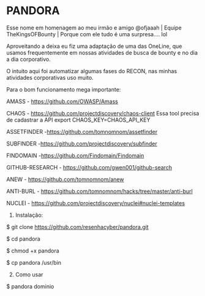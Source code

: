 # PANDORA
Esse nome em homenagem ao meu irmão e amigo @ofjaaah | Equipe TheKingsOFBounty | Porque com ele tudo é uma surpresa.... lol

Aproveitando a deixa eu fiz uma adaptação de uma das OneLine, que usamos frequentemente em nossas atividades de busca de bounty e no dia a dia corporativo.

O intuito aqui foi automatizar algumas fases do RECON, nas minhas atividades corporativas uso muito.

Para o bom funcionamento mega importante:

AMASS - https://github.com/OWASP/Amass

CHAOS - https://github.com/projectdiscovery/chaos-client
Essa tool precisa de cadastrar a API
export CHAOS_KEY=CHAOS_API_KEY

ASSETFINDER -https://github.com/tomnomnom/assetfinder

SUBFINDER -https://github.com/projectdiscovery/subfinder

FINDOMAIN -https://github.com/Findomain/Findomain

GITHUB-RESEARCH - https://github.com/gwen001/github-search

ANEW - https://github.com/tomnomnom/anew

ANTI-BURL - https://github.com/tomnomnom/hacks/tree/master/anti-burl

NUCLEI - https://github.com/projectdiscovery/nuclei#nuclei-templates

1. Instalação:

$ git clone https://github.com/resenhacyber/pandora.git

$ cd pandora

$ chmod +x pandora

$ cp pandora /usr/bin

2. Como usar

$ pandora dominio
